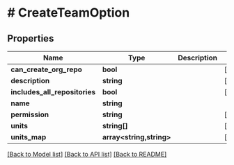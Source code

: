 # # CreateTeamOption

## Properties

Name | Type | Description | Notes
------------ | ------------- | ------------- | -------------
**can_create_org_repo** | **bool** |  | [optional]
**description** | **string** |  | [optional]
**includes_all_repositories** | **bool** |  | [optional]
**name** | **string** |  |
**permission** | **string** |  | [optional]
**units** | **string[]** |  | [optional]
**units_map** | **array<string,string>** |  | [optional]

[[Back to Model list]](../../README.md#models) [[Back to API list]](../../README.md#endpoints) [[Back to README]](../../README.md)
